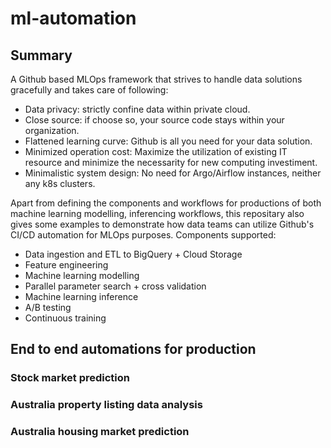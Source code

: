 # ml-automation

## Summary
A Github based MLOps framework that strives to handle data solutions gracefully and takes care of following:

* Data privacy: strictly confine data within private cloud.
* Close source: if choose so, your source code stays within your organization.
* Flattened learning curve: Github is all you need for your data solution.
* Minimized operation cost: Maximize the utilization of existing IT resource and minimize the necessarity for new computing investiment.
* Minimalistic system design: No need for Argo/Airflow instances, neither any k8s clusters.

Apart from defining the components and workflows for productions of both machine learning modelling, inferencing workflows, this repositary also gives some examples to demonstrate how data teams can utilize Github's CI/CD automation for MLOps purposes.
Components supported:
* Data ingestion and ETL to BigQuery + Cloud Storage
* Feature engineering
* Machine learning modelling
* Parallel parameter search + cross validation
* Machine learning inference
* A/B testing
* Continuous training

## End to end automations for production

### Stock market prediction

### Australia property listing data analysis

### Australia housing market prediction

### 